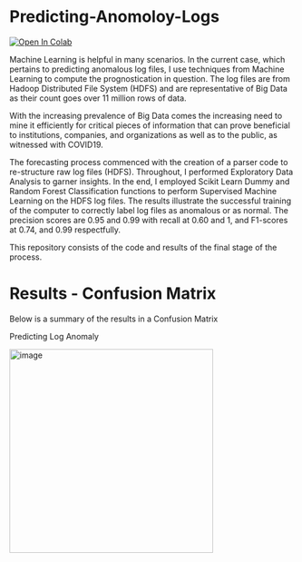 # Predicting-Anomoloy-Logs
<a href="https://colab.research.google.com/github/maderaroja/Predicting-Anomoloy-Logs/blob/main/Final_Project.ipynb" target="_parent"><img src="https://colab.research.google.com/assets/colab-badge.svg" alt="Open In Colab"/></a>

Machine Learning is helpful in many scenarios. In the current case, which pertains to predicting anomalous log files, I use techniques from Machine Learning to compute the prognostication in question. The log files are from Hadoop Distributed File System (HDFS) and are representative of Big Data as their count goes over 11 million rows of data.  
  
With the increasing prevalence of Big Data comes the increasing need to mine it efficiently for critical pieces of information that can prove beneficial to institutions, companies, and organizations as well as to the public, as witnessed with COVID19.  

The forecasting process commenced with the creation of a parser code to re-structure raw log files (HDFS). Throughout, I performed Exploratory Data Analysis to garner insights. In the end, I employed Scikit Learn Dummy and Random Forest Classification functions to perform Supervised Machine Learning on the HDFS log files. The results illustrate the successful training of the computer to correctly label log files as anomalous or as normal. The precision scores are 0.95 and 0.99 with recall at 0.60 and 1, and F1-scores at 0.74, and 0.99 respectfully.  

This repository consists of the code and results of the final stage of the process. 


# Results - Confusion Matrix

Below is a summary of the results in a Confusion Matrix


Predicting Log Anomaly  
  
<img width="359" alt="image" src="https://user-images.githubusercontent.com/83246246/166605775-e7bed218-64a4-4a40-8af9-3e9b92cedf5b.png">

